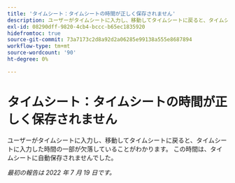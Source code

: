 ```yaml
---
title: 'タイムシート：タイムシートの時間が正しく保存されません'
description: ユーザーがタイムシートに入力し、移動してタイムシートに戻ると、タイムシートに入力した時間の一部が欠落していることがわかります。 この時間は、タイムシートに自動保存されませんでした。
exl-id: 08290dff-9820-4cb4-bccc-b65ec1835920
hidefromtoc: true
source-git-commit: 73a7173c2d8a92d2a06285e99138a555e8687894
workflow-type: tm+mt
source-wordcount: '90'
ht-degree: 0%

---
```


# タイムシート：タイムシートの時間が正しく保存されません

ユーザーがタイムシートに入力し、移動してタイムシートに戻ると、タイムシートに入力した時間の一部が欠落していることがわかります。 この時間は、タイムシートに自動保存されませんでした。


_最初の報告は 2022 年 7 月 19 日です。_
